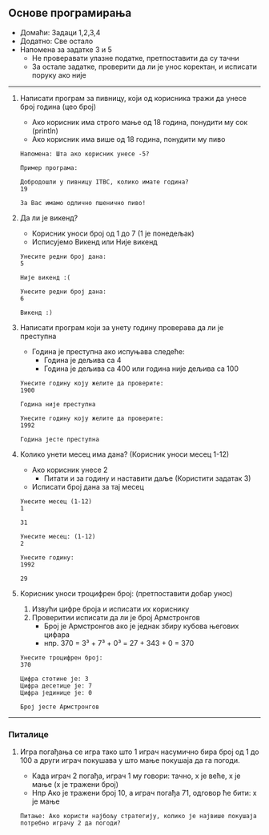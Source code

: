 ## Основе програмирања

- Домаћи: Задаци 1,2,3,4
- Додатно: Све остало
- Напомена за задатке 3 и 5
    - Не проверавати улазне податке, претпоставити да су тачни
    - За остале задатке, проверити да ли је унос коректан, и исписати поруку ако није

------------------------------------------

1. Написати програм за пивницу, који од корисника тражи да унесе број година (цео број)
    - Ако корисник има строго мање од 18 година, понудити му сок (println)
    - Ако корисник има више од 18 година, понудити му пиво

    ```
    Напомена: Шта ако корисник унесе -5?

    Пример програма:

    Добродошли у пивницу ITBC, колико имате година?
    19

    За Вас имамо одлично пшенично пиво!
    ```

2. Да ли је викенд?
    - Корисник уноси број од 1 до 7 (1 је понедељак)
    - Исписујемо Викенд или Није викенд

    ```
    Унесите редни број дана:
    5

    Није викенд :(
    ```

    ```
    Унесите редни број дана:
    6

    Викенд :)
    ```

3. Написати програм који за унету годину проверава да ли је преступна
    - Година је преступна ако испуњава следеће:
        - Година је дељива са 4
        - Година је дељива са 400 или година није дељива са 100

    ```
    Унесите годину коју желите да проверите:
    1900

    Година није преступна
    ```

    ```
    Унесите годину коју желите да проверите:
    1992

    Година јесте преступна
    ```
<div style="page-break-after: always;"></div>


4. Колико унети месец има дана? (Корисник уноси месец 1-12)
    - Ако корисник унесе 2
        - Питати и за годину и наставити даље (Користити задатак 3)
    - Исписати број дана за тај месец

    ```
    Унесите месец (1-12)
    1

    31
    ```

    
    ```
    Унесите месец: (1-12)
    2
    
    Унесите годину:
    1992
    
    29
    ```

5. Корисник уноси троцифрен број: (претпоставити добар унос)
    1. Извући цифре броја и исписати их кориснику
    2. Проверитии исписати да ли је број Армстронгов
        - Број је Армстронгов ако је једнак збиру кубова његових цифара
        - нпр.  370 = 3³ + 7³ + 0³ = 27 + 343 + 0 = 370
    
    ```
    Унесите троцифрен број: 
    370
    
    Цифра стотине је: 3 
    Цифра десетице је: 7
    Цифра јединице је: 0

    Број јесте Армстронгов
    ```

------------------------------------

### Питалице

1. Игра погађања се игра тако што 1 играч насумично бира број од 1 до 100 а други играч покушава у што мање покушаја да га погоди.
    - Када играч 2 погађа, играч 1 му говори: тачно, x је веће, x је мање (x је тражени број)
    - Нпр Ако је тражени број 10, а играч погађа 71, одговор ће бити:  x је мање

    ```
    Питање: Ако користи најбољу стратегију, колико је највише покушаја потребно играчу 2 да погоди?
    ```


    


